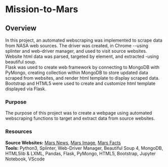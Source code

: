 # Mission-to-Mars
## Overview
In this project, an automated webscraping was implemented to scrape data from NASA web sources. The driver was created, in Chrome --using splinter and web-driver manager, and used to visit source websites. Website html data was parsed, targeted by element, and extracted -using beautiful soup. <br>
Flask was used to create web framework by connecting to MongoDB with PyMongo, creating collection within MongoDB to store updated data scraped from websites, and render html template to display scraped data. <br>
Bootstrap and HTML5 were used to create and customize html template displayed via Flask. 
### Purpose
The purpose of this project was to create a webpage using automated webscraping functions to target and extract data from source websites.   

### Resources
**Source Websites:** [Mars News](https://redplanetscience.com), [Mars Image](https://spaceimages-mars.com), [Mars Facts](https://galaxyfacts-mars.com)
<br>
**Tools:** Python3, Splinter, Web-Driver Manager, Beautiful Soup 4, MongoDB, HTML5lib & LXML, Pandas, Flask, PyMongo, HTML5, Bootstrap, Jupyter Notebook, VScode
<br>



